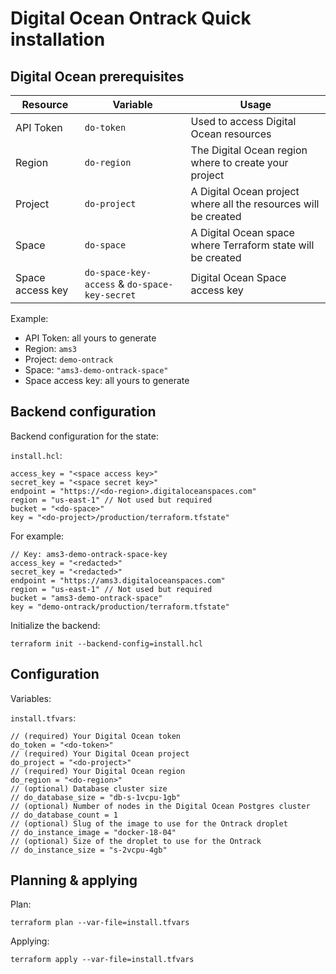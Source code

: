 Digital Ocean Ontrack Quick installation
========================================

## Digital Ocean prerequisites

| Resource | Variable | Usage |
|---|---|---|
| API Token | `do-token` | Used to access Digital Ocean resources |
| Region | `do-region` | The Digital Ocean region where to create your project |
| Project | `do-project` | A Digital Ocean project where all the resources will be created |
| Space | `do-space` | A Digital Ocean space where Terraform state will be created |
| Space access key | `do-space-key-access` & `do-space-key-secret` | Digital Ocean Space access key | 

Example:

* API Token: all yours to generate
* Region: `ams3`
* Project: `demo-ontrack`
* Space: `"ams3-demo-ontrack-space"`
* Space access key: all yours to generate

## Backend configuration

Backend configuration for the state:

`install.hcl`:
```
access_key = "<space access key>"
secret_key = "<space secret key>"
endpoint = "https://<do-region>.digitaloceanspaces.com"
region = "us-east-1" // Not used but required
bucket = "<do-space>"
key = "<do-project>/production/terraform.tfstate"
```

For example:

```
// Key: ams3-demo-ontrack-space-key
access_key = "<redacted>"
secret_key = "<redacted>"
endpoint = "https://ams3.digitaloceanspaces.com"
region = "us-east-1" // Not used but required
bucket = "ams3-demo-ontrack-space"
key = "demo-ontrack/production/terraform.tfstate"
```

Initialize the backend:

```
terraform init --backend-config=install.hcl
```

## Configuration

Variables:

`install.tfvars`:
```
// (required) Your Digital Ocean token
do_token = "<do-token>"
// (required) Your Digital Ocean project
do_project = "<do-project>"
// (required) Your Digital Ocean region
do_region = "<do-region>"
// (optional) Database cluster size
// do_database_size = "db-s-1vcpu-1gb"
// (optional) Number of nodes in the Digital Ocean Postgres cluster
// do_database_count = 1
// (optional) Slug of the image to use for the Ontrack droplet
// do_instance_image = "docker-18-04"
// (optional) Size of the droplet to use for the Ontrack
// do_instance_size = "s-2vcpu-4gb"
```

## Planning & applying

Plan:

```
terraform plan --var-file=install.tfvars
```

Applying:

```
terraform apply --var-file=install.tfvars
```
